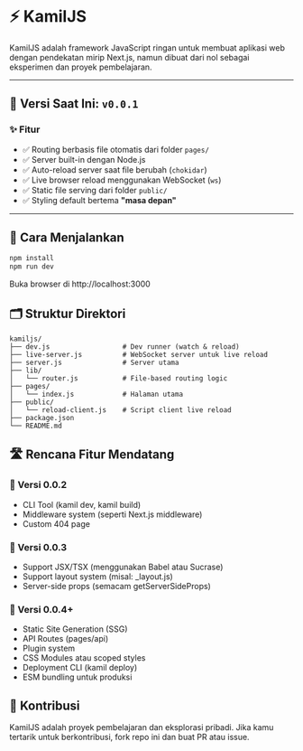 # ⚡ KamilJS

KamilJS adalah framework JavaScript ringan untuk membuat aplikasi web dengan pendekatan mirip Next.js, namun dibuat dari nol sebagai eksperimen dan proyek pembelajaran.

---

## 🚀 Versi Saat Ini: `v0.0.1`

### ✨ Fitur

- ✅ Routing berbasis file otomatis dari folder `pages/`
- ✅ Server built-in dengan Node.js
- ✅ Auto-reload server saat file berubah (`chokidar`)
- ✅ Live browser reload menggunakan WebSocket (`ws`)
- ✅ Static file serving dari folder `public/`
- ✅ Styling default bertema **"masa depan"**

---

## 🧪 Cara Menjalankan

```bash
npm install
npm run dev
```
Buka browser di http://localhost:3000

## 🗂️ Struktur Direktori
```
kamiljs/
├── dev.js                  # Dev runner (watch & reload)
├── live-server.js          # WebSocket server untuk live reload
├── server.js               # Server utama
├── lib/
│   └── router.js           # File-based routing logic
├── pages/
│   └── index.js            # Halaman utama
├── public/
│   └── reload-client.js    # Script client live reload
├── package.json
└── README.md
```

## 🛣️ Rencana Fitur Mendatang
### 🎯 Versi 0.0.2
- CLI Tool (kamil dev, kamil build)
- Middleware system (seperti Next.js middleware)
- Custom 404 page

### 🎯 Versi 0.0.3
- Support JSX/TSX (menggunakan Babel atau Sucrase)
- Support layout system (misal: _layout.js)
- Server-side props (semacam getServerSideProps)

### 🎯 Versi 0.0.4+
- Static Site Generation (SSG)
- API Routes (pages/api)
- Plugin system
- CSS Modules atau scoped styles
- Deployment CLI (kamil deploy)
- ESM bundling untuk produksi

## 🤝 Kontribusi
KamilJS adalah proyek pembelajaran dan eksplorasi pribadi. Jika kamu tertarik untuk berkontribusi, fork repo ini dan buat PR atau issue.

